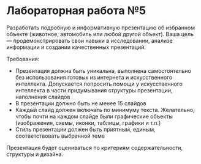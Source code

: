 # Лабораторная работа №5

Разработать подробную и информативную презентацию об избранном объекте (животное, автомобиль или любой другой объект). Ваша цель — продемонстрировать свои навыки в исследовании, анализе информации и создании качественных презентаций.

Требования:

- Презентация должна быть уникальна, выполнена самостоятельно без использования готовых из интернета и искусственного интеллекта. Допускается попросить помощи у искусственного интеллекта в части придумывания структуры презентации, наполнения слайдов
- В презентации должно быть не менее 15 слайдов
- Каждый слайд должен включать по минимуму текста. Желательно, чтобы почти на каждом слайде были графические объекты (изображения, схемы, иконки, таблицы, графики и т.п.)
- Стиль презентации должен быть приятным, единым, соответствовать выбранной теме
  
Презентация будет оцениваться по критериям содержательности, структуры и дизайна.
